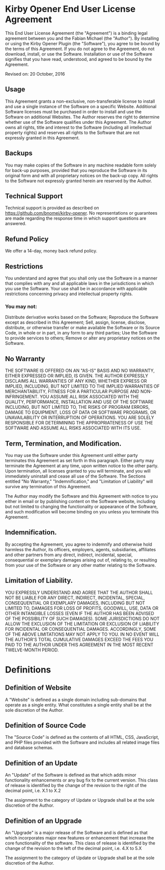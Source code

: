 # Kirby Opener End User License Agreement

This End User License Agreement (the "Agreement") is a binding legal agreement between you and the Fabian Michael (the "Author"). By installing or using the Kirby Opener Plugin (the "Software"), you agree to be bound by the terms of this Agreement. If you do not agree to the Agreement, do not download, install, or use the Software. Installation or use of the Software signifies that you have read, understood, and agreed to be bound by the Agreement.

Revised on: 20 October, 2016

## Usage

This Agreement grants a non-exclusive, non-transferable license to install and use a single instance of the Software on a specific Website. Additional Software licenses must be purchased in order to install and use the Software on additional Websites. The Author reserves the right to determine whether use of the Software qualifies under this Agreement. The Author owns all rights, title and interest to the Software (including all intellectual property rights) and reserves all rights to the Software that are not expressly granted in this Agreement.

## Backups

You may make copies of the Software in any machine readable form solely for back-up purposes, provided that you reproduce the Software in its original form and with all proprietary notices on the back-up copy. All rights to the Software not expressly granted herein are reserved by the Author.

## Technical Support

Technical support is provided as described on <https://github.com/bnomei/kirby-opener>. No representations or guarantees are made regarding the response time in which support questions are answered.

## Refund Policy

We offer a 14-day, money back refund policy.

## Restrictions

You understand and agree that you shall only use the Software in a manner that complies with any and all applicable laws in the jurisdictions in which you use the Software. Your use shall be in accordance with applicable restrictions concerning privacy and intellectual property rights.

### You may not:

Distribute derivative works based on the Software;
Reproduce the Software except as described in this Agreement;
Sell, assign, license, disclose, distribute, or otherwise transfer or make available the Software or its Source Code, in whole or in part, in any form to any third parties;
Use the Software to provide services to others;
Remove or alter any proprietary notices on the Software.

## No Warranty

THE SOFTWARE IS OFFERED ON AN "AS-IS" BASIS AND NO WARRANTY, EITHER EXPRESSED OR IMPLIED, IS GIVEN. THE AUTHOR EXPRESSLY DISCLAIMS ALL WARRANTIES OF ANY KIND, WHETHER EXPRESS OR IMPLIED, INCLUDING, BUT NOT LIMITED TO THE IMPLIED WARRANTIES OF MERCHANTABILITY, FITNESS FOR A PARTICULAR PURPOSE AND NON-INFRINGEMENT. YOU ASSUME ALL RISK ASSOCIATED WITH THE QUALITY, PERFORMANCE, INSTALLATION AND USE OF THE SOFTWARE INCLUDING, BUT NOT LIMITED TO, THE RISKS OF PROGRAM ERRORS, DAMAGE TO EQUIPMENT, LOSS OF DATA OR SOFTWARE PROGRAMS, OR UNAVAILABILITY OR INTERRUPTION OF OPERATIONS. YOU ARE SOLELY RESPONSIBLE FOR DETERMINING THE APPROPRIATENESS OF USE THE SOFTWARE AND ASSUME ALL RISKS ASSOCIATED WITH ITS USE.

## Term, Termination, and Modification.

You may use the Software under this Agreement until either party terminates this Agreement as set forth in this paragraph. Either party may terminate the Agreement at any time, upon written notice to the other party. Upon termination, all licenses granted to you will terminate, and you will immediately uninstall and cease all use of the Software. The Sections entitled "No Warranty," "Indemnification," and "Limitation of Liability" will survive any termination of this Agreement.

The Author may modify the Software and this Agreement with notice to you either in email or by publishing content on the Software website, including but not limited to changing the functionality or appearance of the Software, and such modification will become binding on you unless you terminate this Agreement.

## Indemnification.

By accepting the Agreement, you agree to indemnify and otherwise hold harmless the Author, its officers, employers, agents, subsidiaries, affiliates and other partners from any direct, indirect, incidental, special, consequential or exemplary damages arising out of, relating to, or resulting from your use of the Software or any other matter relating to the Software.

## Limitation of Liability.

YOU EXPRESSLY UNDERSTAND AND AGREE THAT THE AUTHOR SHALL NOT BE LIABLE FOR ANY DIRECT, INDIRECT, INCIDENTAL, SPECIAL, CONSEQUENTIAL OR EXEMPLARY DAMAGES, INCLUDING BUT NOT LIMITED TO, DAMAGES FOR LOSS OF PROFITS, GOODWILL, USE, DATA OR OTHER INTANGIBLE LOSSES (EVEN IF THE AUTHOR HAS BEEN ADVISED OF THE POSSIBILITY OF SUCH DAMAGES). SOME JURISDICTIONS DO NOT ALLOW THE EXCLUSION OF THE LIMITATION OR EXCLUSION OF LIABILITY FOR INCIDENTAL OR CONSEQUENTIAL DAMAGES. ACCORDINGLY, SOME OF THE ABOVE LIMITATIONS MAY NOT APPLY TO YOU. IN NO EVENT WILL THE AUTHOR'S TOTAL CUMULATIVE DAMAGES EXCEED THE FEES YOU PAID TO THE AUTHOR UNDER THIS AGREEMENT IN THE MOST RECENT TWELVE-MONTH PERIOD.

# Definitions

## Definition of Website

A "Website" is defined as a single domain including sub-domains that operate as a single entity. What constitutes a single entity shall be at the sole discretion of the Author.

## Definition of Source Code

The "Source Code" is defined as the contents of all HTML, CSS, JavaScript, and PHP files provided with the Software and includes all related image files and database schemas.

## Definition of an Update

An "Update" of the Software is defined as that which adds minor functionality enhancements or any bug fix to the current version. This class of release is identified by the change of the revision to the right of the decimal point, i.e. X.1 to X.2

The assignment to the category of Update or Upgrade shall be at the sole discretion of the Author.

## Definition of an Upgrade

An "Upgrade" is a major release of the Software and is defined as that which incorporates major new features or enhancement that increase the core functionality of the software. This class of release is identified by the change of the revision to the left of the decimal point, i.e. 4.X to 5.X

The assignment to the category of Update or Upgrade shall be at the sole discretion of the Author.